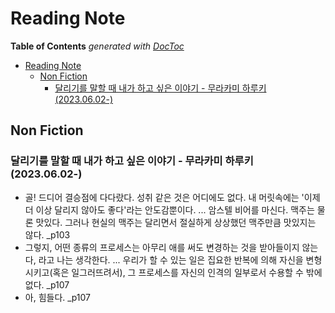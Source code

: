 # Reading Note

<!-- START doctoc generated TOC please keep comment here to allow auto update -->
<!-- DON'T EDIT THIS SECTION, INSTEAD RE-RUN doctoc TO UPDATE -->
**Table of Contents**  *generated with [DocToc](https://github.com/thlorenz/doctoc)*

- [Reading Note](#reading-note)
  - [Non Fiction](#non-fiction)
    - [달리기를 말할 때 내가 하고 싶은 이야기 - 무라카미 하루키 (2023.06.02-)](#%EB%8B%AC%EB%A6%AC%EA%B8%B0%EB%A5%BC-%EB%A7%90%ED%95%A0-%EB%95%8C-%EB%82%B4%EA%B0%80-%ED%95%98%EA%B3%A0-%EC%8B%B6%EC%9D%80-%EC%9D%B4%EC%95%BC%EA%B8%B0---%EB%AC%B4%EB%9D%BC%EC%B9%B4%EB%AF%B8-%ED%95%98%EB%A3%A8%ED%82%A4-20230602-)

<!-- END doctoc generated TOC please keep comment here to allow auto update -->

## Non Fiction

### 달리기를 말할 때 내가 하고 싶은 이야기 - 무라카미 하루키 (2023.06.02-)
- 골! 드디어 결승점에 다다랐다. 성취 같은 것은 어디에도 없다. 내 머릿속에는 '이제 더 이상 달리지 않아도 좋다'라는 안도감뿐이다. ... 암스텔 비어를 마신다. 맥주는 물론 맛있다. 그러나 현실의 맥주는 달리면서 절실하게 상상했던 맥주만큼 맛있지는 않다. _p103
- 그렇지, 어떤 종류의 프로세스는 아무리 애를 써도 변경하는 것을 받아들이지 않는다, 라고 나는 생각한다. ... 우리가 할 수 있는 일은 집요한 반복에 의해 자신을 변형시키고(혹은 일그러뜨려서), 그 프로세스를 자신의 인격의 일부로서 수용할 수 밖에 없다. _p107
- 아, 힘들다. _p107
